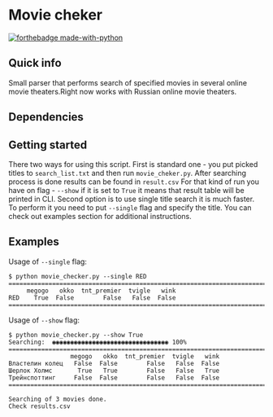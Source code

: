 # Movie cheker

[![forthebadge made-with-python](http://ForTheBadge.com/images/badges/made-with-python.svg)](https://www.python.org/)

## Quick info
Small parser that performs search of specified movies in several online movie theaters.Right now works with Russian 
online movie theaters.

## Dependencies



## Getting started

There two ways for using this script. First is standard one - you put picked titles to
`search_list.txt` and then run  `movie_cheker.py`. After searching process is done results can be found in `result.csv`
For that kind of run you have on flag - `--show` 
if it is set to `True` it means that result table will be printed in CLI. Second option is to use
single title search it is much faster. To perform it you need to put `--single` flag and specify the title.
You can check out examples section for additional instructions.

## Examples

Usage of `--single` flag:

```shell script
$ python movie_checker.py --single RED
================================================================================
     megogo   okko  tnt_premier  tvigle   wink
RED    True  False        False   False  False
================================================================================
```

Usage of `--show` flag:

```shell script
$ python movie_checker.py --show True
Searching:  ◉◉◉◉◉◉◉◉◉◉◉◉◉◉◉◉◉◉◉◉◉◉◉◉◉◉◉◉◉◉◉◉ 100%
================================================================================
                 megogo   okko  tnt_premier  tvigle   wink
Властелин колец   False  False        False   False  False
Шерлок Холмс       True   True        False   False   True
Трейнспоттинг     False  False        False   False  False
================================================================================

Searching of 3 movies done.
Check results.csv
```
